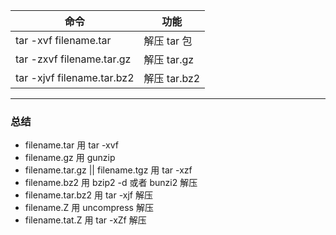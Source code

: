 | 命令 | 功能 |
| -   |   -  |
|tar -xvf filename.tar | 解压 tar 包 |
|tar -zxvf filename.tar.gz | 解压 tar.gz|
|tar -xjvf filename.tar.bz2 | 解压 tar.bz2 |

---
### 总结
- filename.tar 用 tar -xvf 
- filename.gz 用 gunzip 
- filename.tar.gz || filename.tgz 用 tar -xzf
- filename.bz2 用 bzip2 -d 或者 bunzi2 解压
- filename.tar.bz2 用 tar -xjf 解压
- filename.Z 用 uncompress 解压
- filename.tat.Z 用 tar -xZf 解压
